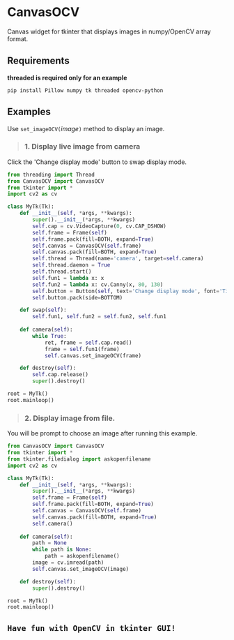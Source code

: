 # CanvasOCV
Canvas widget for tkinter that displays images in numpy/OpenCV array format.

## Requirements
**threaded is required only for an example**
```
pip install Pillow numpy tk threaded opencv-python
```
## Examples
Use `set_imageOCV(`_image_`)` method to display an image.

> ### 1. Display live image from camera
Click the 'Change display mode' button to swap display mode.
```python
from threading import Thread
from CanvasOCV import CanvasOCV
from tkinter import *
import cv2 as cv

class MyTk(Tk):
    def __init__(self, *args, **kwargs):
        super().__init__(*args, **kwargs)
        self.cap = cv.VideoCapture(0, cv.CAP_DSHOW)
        self.frame = Frame(self)
        self.frame.pack(fill=BOTH, expand=True)
        self.canvas = CanvasOCV(self.frame)
        self.canvas.pack(fill=BOTH, expand=True)
        self.thread = Thread(name='camera', target=self.camera)
        self.thread.daemon = True
        self.thread.start()
        self.fun1 = lambda x: x
        self.fun2 = lambda x: cv.Canny(x, 80, 130)
        self.button = Button(self, text='Change display mode', font='Times 20 bold', command=self.swap)
        self.button.pack(side=BOTTOM)

    def swap(self):
        self.fun1, self.fun2 = self.fun2, self.fun1
        
    def camera(self):
        while True:
            ret, frame = self.cap.read()
            frame = self.fun1(frame)
            self.canvas.set_imageOCV(frame)

    def destroy(self):
        self.cap.release()
        super().destroy()

root = MyTk()
root.mainloop()
```

> ### 2. Display image from file.
You will be prompt to choose an image after running this example.
```python
from CanvasOCV import CanvasOCV
from tkinter import *
from tkinter.filedialog import askopenfilename
import cv2 as cv

class MyTk(Tk):
    def __init__(self, *args, **kwargs):
        super().__init__(*args, **kwargs)
        self.frame = Frame(self)
        self.frame.pack(fill=BOTH, expand=True)
        self.canvas = CanvasOCV(self.frame)
        self.canvas.pack(fill=BOTH, expand=True)
        self.camera()
        
    def camera(self):
        path = None
        while path is None:
            path = askopenfilename()
        image = cv.imread(path)
        self.canvas.set_imageOCV(image)

    def destroy(self):
        super().destroy()

root = MyTk()
root.mainloop()
```

## `Have fun with OpenCV in tkinter GUI!`